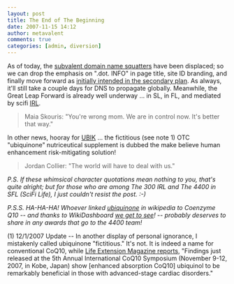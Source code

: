 ```yaml
---
layout: post
title: The End of The Beginning
date: 2007-11-15 14:12
author: metavalent
comments: true
categories: [admin, diversion]
---
```

As of today, the <a href="http://metavalent.info/?page_id=499">subvalent domain name squatters</a> have been displaced; so we can drop the emphasis on ".dot. INFO" in page title, site ID branding, and finally move forward as <a href="http://metavalent.info/?page_id=2">initially intended in the secondary plan</a>. As always, it'll still take a couple days for DNS to propagate globally. Meanwhile, the Great Leap Forward is already well underway ... in SL, in FL, and mediated by scifi <a href="http://wikidashboard.parc.com/wiki/In_real_life">IRL</a>.<blockquote>Maia Skouris: "You're wrong mom. We are in control now. It's better that way."</blockquote>In other news, hooray for <a href="http://wikidashboard.parc.com/wiki/Ubik">UBIK</a> ... the fictitious (see note 1) OTC "ubiquinone" nutriceutical supplement is dubbed the make believe human enhancement risk-mitigating solution!<blockquote>Jordan Collier: "The world will have to deal with us."</blockquote><em>P.S. If these whimsical character quotations mean nothing to you, that's quite alright; but for those who are among The 300 IRL and The 4400 in SFL (SciFi Life), I just couldn't resist the post. :-)

P.S.S. HA-HA-HA! Whoever linked <a href="http://wikidashboard.parc.com/wiki/Ubiquinone">ubiquinone</a> in wikipedia to Coenzyme Q10 -- and thanks to WikiDashboard <a href="http://wikidashboard.parc.com/wiki/Ubiquinone">we get to see</a>! -- probably deserves to share in any awards that go to the 4400 team!</em>

(1) 12/1/2007 Update -- In another display of personal ignorance, I mistakenly called ubiquinone "fictitious." It's not. It is indeed a name for conventional CoQ10, while <a href="http://www.lef.org/magazine/mag2007/ss2007_report_coq10_01.htm">Life Extension Magazine reports</a>, "Findings just released at the 5th Annual International CoQ10 Symposium (November 9-12, 2007, in Kobe, Japan) show [enhanced absorption CoQ10] ubiquinol to be remarkably beneficial in those with advanced-stage cardiac disorders."

